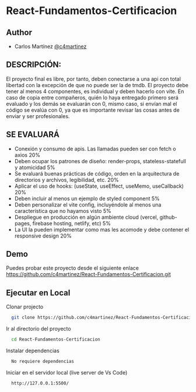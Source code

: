 # React-Fundamentos-Certificacion


## Author

- Carlos Martínez [@c4martinez](https://www.github.com/c4martinez)


## DESCRIPCIÓN:

El proyecto final es libre, por tanto, deben conectarse a una api con total libertad con la excepción de que no puede ser la de tmdb. El proyecto debe tener al menos 4 componentes, es individual y deben hacerlo con vite. En caso de copia entre compañeros, quién lo haya entregado primero será evaluado y los demás se evaluarán con 0, mismo caso, si envían mal el código se evalúa con 0, ya que es importante revisar las cosas antes de enviar y ser profesionales.


## SE EVALUARÁ

- Conexión y consumo de apis. Las llamadas pueden ser con fetch o axios 20%
- Deben ocupar los patrones de diseño: render-props, stateless-statefull y atomicidad 5%
- Se evaluará buenas prácticas de código, orden en la arquitectura de directorios y archivos, legibilidad, etc. 20%
- Aplicar el uso de hooks: (useState, useEffect, useMemo, useCallback) 20%
- Deben incluir al menos un ejemplo de styled component 5%
- Deben personalizar el vite config, incluyéndole al menos una característica que no hayamos visto 5%
- Despliegue en producción en algún ambiente cloud (vercel, github-pages, firebase hosting, netlify, etc) 5%
- La UI la pueden implementar como mas les acomode y debe contener el responsive design 20%


## Demo

Puedes probar este proyecto desde el siguiente enlace
https://github.com/c4martinez/React-Fundamentos-Certificacion.git


## Ejecutar en Local

Clonar projecto

```bash
  git clone https://github.com/c4martinez/React-Fundamentos-Certificacion.git
```

Ir al directorio del proyecto

```bash
  cd React-Fundamentos-Certificacion
```

Instalar dependencias

```bash
  No requiere dependencias
```

Iniciar en el servidor local (live server de Vs Code)

```bash
  http://127.0.0.1:5500/
```
